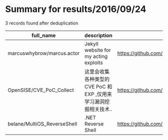 
# Summary for results/2016/09/24
    
3 records found after deduplication

| full_name | description | html_url | matched_list | matched_count | pushed_at | size | stargazers_count | language | forks_count | vul_ids |
|-----------------------------|-----------------------------------------|------------------------------------------------|----------------|-----------------|---------------------------|--------|--------------------|------------|---------------|-----------|
| marcuswhybrow/marcus.actor | Jekyll website for my acting exploits | https://github.com/marcuswhybrow/marcus.actor | ['exploit'] | 1 | 2016-09-24 04:57:02+00:00 | 6 | 0 | HTML | 0 | [] |
| OpenSISE/CVE_PoC_Collect | 这里会收集各种类型的CVE PoC 和EXP ,仅用来学习漏洞挖掘相关技术.. | https://github.com/OpenSISE/CVE_PoC_Collect | ['cve poc'] | 1 | 2016-09-24 07:20:56+00:00 | 2333 | 29 | C | 20 | [] |
| belane/MultiOS_ReverseShell | .NET Reverse Shell | https://github.com/belane/MultiOS_ReverseShell | ['shellcode'] | 1 | 2016-09-24 23:24:40+00:00 | 7 | 13 | C# | 6 | [] |
